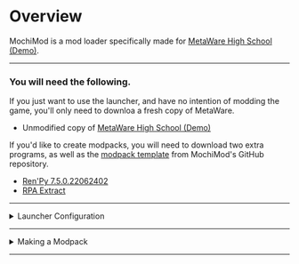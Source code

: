 # Overview
<p>MochiMod is a mod loader specifically made for <a href="https://not-fun-games.itch.io/metaware-high-school">MetaWare High School (Demo)</a>.

***

### You will need the following.
If you just want to use the launcher, and have no intention of modding the game, you'll only need to downloa a fresh copy of MetaWare.

* Unmodified copy of <a href="https://not-fun-games.itch.io/metaware-high-school">MetaWare High School (Demo)</a>

If you'd like to create modpacks, you will need to download two extra programs, as well as the [modpack template](.github/zips/ModpackTemplate.zip) from MochiMod's GitHub repository.

* [Ren'Py 7.5.0.22062402](https://github.com/renpy/renpy/releases/tag/7.5.0.22062402)
* [RPA Extract](https://iwanplays.itch.io/rpaex)

***

<details>
	<summary>Launcher Configuration</summary>
	<h1> Step 1 </h1>
	<p>Download MetaWare and unzip the game as you would normally. Download MochiMod and extract the ZIP to your desktop.<br><br>
	<img src=".github/images/folder on desktop.png"/>
	<h1> Step 2 </h1>
	<p>Open MochiMod.exe. Once the launcher is running click on the bottom-most button labeled "Settings", and paste in the directory of your unmodded MetaWare copy. <b>After</b> you do this, press enter and click the button on the above prompt.<br><br>
	<img src=".github/images/navigate settings.png"/>
	<h1> Step 3 </h1>
	<p>Check the root directory of your MetaWare copy (The folder with <code>MetaWareHighSchoolDemo.exe</code> inside). There should now be a folder named <code>mods</code> which you can move modpacks into.<br><br>
	<img src=".github/images/modsfolder.png"/>
</details>

***

<details>
<summary>Making a Modpack</summary>
<h1> Step 1</h1>
<p>Install Ren'Py for your system as you would normally, then choose a location to unzip your copy of MetaWare to. <b>This should be a different copy than the one you're using for your launcher.</b> For the sake of this tutorial, I created a folder named
<code>_MWHS MOD SOURCE</code> in the root directory of my Ren'Py copy and moved MetaWare into it.<br><br>
<img src=".github/images/mod source folder.png"/>
<h1> Step 2</h1>
<p>Open Ren'Py and click the preferences text down by the Launch Project button, and set your projects directory to the folder your copy of MetaWare is in (<code>_MWHS MOD SOURCE</code> in my case). You can set your text editor to whatever you'd like, but I chose Atom. We'll come back to Ren'Py in a bit.<br><br>
<img src=".github/images/projects.png"/>
<h1> Step 3</h1>
<p>Download RPA Extract and move it to the game directory of your modded MetaWare copy. After you do this, you'll want to drag each .rpa file onto rpaExtract.exe to decompress it and free those sweet sweet game files. If your antivirus flags RPA Extract as a virus, whitelist the .exe file.

After you do this, delete the three .rpa files you have left over, as well as rpaExtract.exe.<br><br>
<img src=".github/images/rpa extract in action.gif"/>
<h1> Step 4</h1>
<p>Go back to Ren'Py and click the refresh button near the projects list on the left if MetaWare High School (Demo) isn't appearing in the projects list. If it <i>is</i>, good job for making it this far! You can now modify this copy of MetaWare however much you'd like before proceeding to Step 5.<br><br>
<img src=".github/images/metaware in projects.PNG"/>

It was the first thing that came to mind, so I replaced all of the character icon with Nathaniel Bandy's PFP. I'm sorry.<br><br>
<img src=".github/images/holdupaintyounathanielb.png"/>
<h1> Step 5</h1>
<p>After you've made your mod, you're ready to recompile the game. Go back into Ren'Py and click "Build Distributions". It should be in the bottom right, in the row above the launch project button. Ren'Py will scan the project, and then you'll need to select an operating system to build your game for. You can select any option, as you'll only need the .rpa files from the final build.

Click build and let Ren'Py compile the game.<br><br>
<img src=".github/images/build distributions.png"/>
<img src=".github/images/renpy make game.png"/>
<h1> Step 6</h1>
<p>Once the game is done building, the directory containing the zip of your game should pop up. If it doesn't, don't worry, just navigate to the project folder you set earlier. Unzip the game, and run it make sure everything works. If everything looks the way you want it to, you're ready to finally make your modpack.

Download the modpack template, unzip it and move it to your launcher build's <code>mods</code> folder. Then, navigate to the game directory of the build you just made. You should see three .rpa files, like the ones we extracted the game's assets from earlier. Move these .rpa files, as well as the <code>scripts</code> folder into your modpack.

<br><img src=".github/images/placed rpa.png"/><br><br>

You can edit <code>_info.json</code> and <code>_icon.png</code> from here to add information about your mod and customize its appearance in the launcher.<br><br>
<img src=".github/images/info json.png"/>
<h1> Step 7</h1>
<p>Open MochiMod. Once the mod list refreshes, you should see your modpack. Click the mod to select it, then hit Play, and give it a shot!<br><br>
<img src=".github/images/mod in launcher.png"/>
</details>

***
